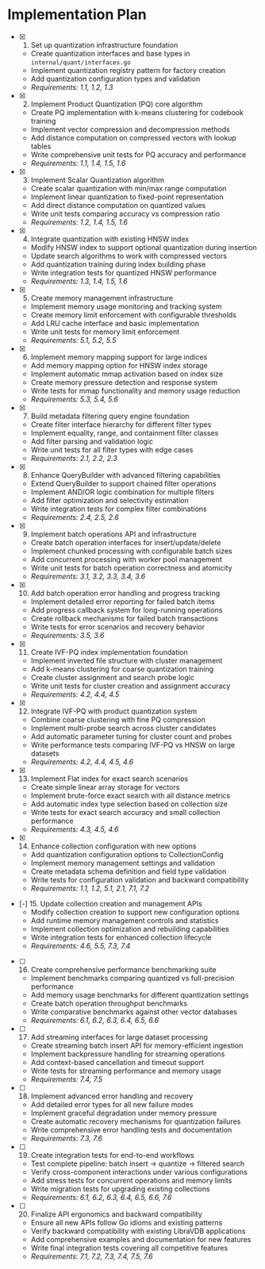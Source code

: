 # Implementation Plan

- [x] 1. Set up quantization infrastructure foundation
  - Create quantization interfaces and base types in `internal/quant/interfaces.go`
  - Implement quantization registry pattern for factory creation
  - Add quantization configuration types and validation
  - _Requirements: 1.1, 1.2, 1.3_

- [x] 2. Implement Product Quantization (PQ) core algorithm
  - Create PQ implementation with k-means clustering for codebook training
  - Implement vector compression and decompression methods
  - Add distance computation on compressed vectors with lookup tables
  - Write comprehensive unit tests for PQ accuracy and performance
  - _Requirements: 1.1, 1.4, 1.5, 1.6_

- [x] 3. Implement Scalar Quantization algorithm
  - Create scalar quantization with min/max range computation
  - Implement linear quantization to fixed-point representation
  - Add direct distance computation on quantized values
  - Write unit tests comparing accuracy vs compression ratio
  - _Requirements: 1.2, 1.4, 1.5, 1.6_

- [x] 4. Integrate quantization with existing HNSW index
  - Modify HNSW index to support optional quantization during insertion
  - Update search algorithms to work with compressed vectors
  - Add quantization training during index building phase
  - Write integration tests for quantized HNSW performance
  - _Requirements: 1.3, 1.4, 1.5, 1.6_

- [x] 5. Create memory management infrastructure
  - Implement memory usage monitoring and tracking system
  - Create memory limit enforcement with configurable thresholds
  - Add LRU cache interface and basic implementation
  - Write unit tests for memory limit enforcement
  - _Requirements: 5.1, 5.2, 5.5_

- [x] 6. Implement memory mapping support for large indices
  - Add memory mapping option for HNSW index storage
  - Implement automatic mmap activation based on index size
  - Create memory pressure detection and response system
  - Write tests for mmap functionality and memory usage reduction
  - _Requirements: 5.3, 5.4, 5.6_

- [x] 7. Build metadata filtering query engine foundation
  - Create filter interface hierarchy for different filter types
  - Implement equality, range, and containment filter classes
  - Add filter parsing and validation logic
  - Write unit tests for all filter types with edge cases
  - _Requirements: 2.1, 2.2, 2.3_

- [x] 8. Enhance QueryBuilder with advanced filtering capabilities
  - Extend QueryBuilder to support chained filter operations
  - Implement AND/OR logic combination for multiple filters
  - Add filter optimization and selectivity estimation
  - Write integration tests for complex filter combinations
  - _Requirements: 2.4, 2.5, 2.6_

- [x] 9. Implement batch operations API and infrastructure
  - Create batch operation interfaces for insert/update/delete
  - Implement chunked processing with configurable batch sizes
  - Add concurrent processing with worker pool management
  - Write unit tests for batch operation correctness and atomicity
  - _Requirements: 3.1, 3.2, 3.3, 3.4, 3.6_

- [x] 10. Add batch operation error handling and progress tracking
  - Implement detailed error reporting for failed batch items
  - Add progress callback system for long-running operations
  - Create rollback mechanisms for failed batch transactions
  - Write tests for error scenarios and recovery behavior
  - _Requirements: 3.5, 3.6_

- [x] 11. Create IVF-PQ index implementation foundation
  - Implement inverted file structure with cluster management
  - Add k-means clustering for coarse quantization training
  - Create cluster assignment and search probe logic
  - Write unit tests for cluster creation and assignment accuracy
  - _Requirements: 4.2, 4.4, 4.5_

- [x] 12. Integrate IVF-PQ with product quantization system
  - Combine coarse clustering with fine PQ compression
  - Implement multi-probe search across cluster candidates
  - Add automatic parameter tuning for cluster count and probes
  - Write performance tests comparing IVF-PQ vs HNSW on large datasets
  - _Requirements: 4.2, 4.4, 4.5, 4.6_

- [x] 13. Implement Flat index for exact search scenarios
  - Create simple linear array storage for vectors
  - Implement brute-force exact search with all distance metrics
  - Add automatic index type selection based on collection size
  - Write tests for exact search accuracy and small collection performance
  - _Requirements: 4.3, 4.5, 4.6_

- [x] 14. Enhance collection configuration with new options
  - Add quantization configuration options to CollectionConfig
  - Implement memory management settings and validation
  - Create metadata schema definition and field type validation
  - Write tests for configuration validation and backward compatibility
  - _Requirements: 1.1, 1.2, 5.1, 2.1, 7.1, 7.2_

- [-] 15. Update collection creation and management APIs
  - Modify collection creation to support new configuration options
  - Add runtime memory management controls and statistics
  - Implement collection optimization and rebuilding capabilities
  - Write integration tests for enhanced collection lifecycle
  - _Requirements: 4.6, 5.5, 7.3, 7.4_

- [ ] 16. Create comprehensive performance benchmarking suite
  - Implement benchmarks comparing quantized vs full-precision performance
  - Add memory usage benchmarks for different quantization settings
  - Create batch operation throughput benchmarks
  - Write comparative benchmarks against other vector databases
  - _Requirements: 6.1, 6.2, 6.3, 6.4, 6.5, 6.6_

- [ ] 17. Add streaming interfaces for large dataset processing
  - Create streaming batch insert API for memory-efficient ingestion
  - Implement backpressure handling for streaming operations
  - Add context-based cancellation and timeout support
  - Write tests for streaming performance and memory usage
  - _Requirements: 7.4, 7.5_

- [ ] 18. Implement advanced error handling and recovery
  - Add detailed error types for all new failure modes
  - Implement graceful degradation under memory pressure
  - Create automatic recovery mechanisms for quantization failures
  - Write comprehensive error handling tests and documentation
  - _Requirements: 7.3, 7.6_

- [ ] 19. Create integration tests for end-to-end workflows
  - Test complete pipeline: batch insert → quantize → filtered search
  - Verify cross-component interactions under various configurations
  - Add stress tests for concurrent operations and memory limits
  - Write migration tests for upgrading existing collections
  - _Requirements: 6.1, 6.2, 6.3, 6.4, 6.5, 6.6, 7.6_

- [ ] 20. Finalize API ergonomics and backward compatibility
  - Ensure all new APIs follow Go idioms and existing patterns
  - Verify backward compatibility with existing LibraVDB applications
  - Add comprehensive examples and documentation for new features
  - Write final integration tests covering all competitive features
  - _Requirements: 7.1, 7.2, 7.3, 7.4, 7.5, 7.6_